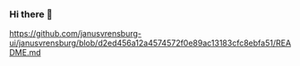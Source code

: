 ### Hi there 👋

https://github.com/janusvrensburg-ui/janusvrensburg/blob/d2ed456a12a4574572f0e89ac13183cfc8ebfa51/README.md


<!--
**janusvrensburg/janusvrensburg** is a ✨ _special_ ✨ repository because its `README.md` (this file) appears on your GitHub profile.

Here are some ideas to get you started:

- 🔭 I’m currently working on ...
- 🌱 I’m currently learning ...
- 👯 I’m looking to collaborate on ...
- 🤔 I’m looking for help with ...
- 💬 Ask me about ...
- 📫 How to reach me: ...
- 😄 Pronouns: ...
- ⚡ Fun fact: ...
-->
